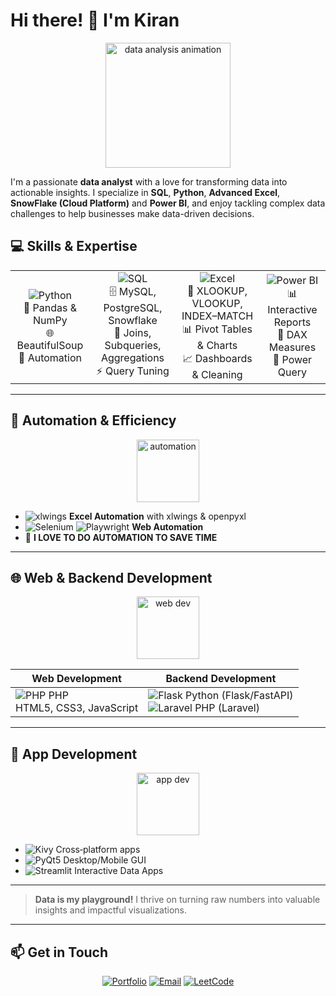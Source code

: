 # Hi there! 👋 I'm Kiran

<div align="center">
  <img src="https://media.giphy.com/media/26BRuo6sLetdllPAQ/giphy.gif" width="200" alt="data analysis animation" />
</div>

I'm a passionate **data analyst** with a love for transforming data into actionable insights. I specialize in **SQL**, **Python**, **Advanced Excel**, **SnowFlake (Cloud Platform)** and **Power BI**, and enjoy tackling complex data challenges to help businesses make data-driven decisions.

## 💻 Skills & Expertise

<table>
  <tr>
    <td align="center">
      <img src="https://img.shields.io/badge/Python-3776AB?style=for-the-badge&logo=python&logoColor=white" alt="Python"/>
      <br>🐍 Pandas & NumPy<br>🌐 BeautifulSoup<br>🤖 Automation
    </td>
    <td align="center">
      <img src="https://img.shields.io/badge/SQL-4479A1?style=for-the-badge&logo=mysql&logoColor=white" alt="SQL"/>
      <br>🗄️ MySQL, PostgreSQL, Snowflake<br>🔄 Joins, Subqueries, Aggregations<br>⚡ Query Tuning
    </td>
    <td align="center">
      <img src="https://img.shields.io/badge/Excel-217346?style=for-the-badge&logo=microsoft-excel&logoColor=white" alt="Excel"/>
      <br>🔢 XLOOKUP, VLOOKUP, INDEX–MATCH<br>📊 Pivot Tables & Charts<br>📈 Dashboards & Cleaning
    </td>
    <td align="center">
      <img src="https://img.shields.io/badge/PowerBI-F2C811?style=for-the-badge&logo=power-bi&logoColor=black" alt="Power BI"/>
      <br>📊 Interactive Reports<br>🧮 DAX Measures<br>🔄 Power Query
    </td>
  </tr>
</table>

---

## 🤖 Automation & Efficiency

<div align="center">
  <img src="https://media.giphy.com/media/3o7aCPoewc1DHJK5du/giphy.gif" width="100" alt="automation" />
</div>

- <img src="https://img.shields.io/badge/Excel_Auto-xlwings-orange?style=flat-square&logo=python" alt="xlwings"/> **Excel Automation** with xlwings & openpyxl  
- <img src="https://img.shields.io/badge/Web_Auto-Selenium-blue?style=flat-square&logo=selenium" alt="Selenium"/> <img src="https://img.shields.io/badge/Playwright-Headless-purple?style=flat-square&logo=playwright" alt="Playwright"/> **Web Automation**  
- 🚀 **I LOVE TO DO AUTOMATION TO SAVE TIME**

---

## 🌐 Web & Backend Development

<div align="center">
  <img src="https://media.giphy.com/media/l0MYt5jPR6QX5pnqM/giphy.gif" width="100" alt="web dev" />
</div>

| **Web Development**               | **Backend Development**                         |
|----------------------------------|-------------------------------------------------|
| ![PHP](https://img.shields.io/badge/PHP-777BB4?style=flat-square&logo=php&logoColor=white) PHP<br>HTML5, CSS3, JavaScript | ![Flask](https://img.shields.io/badge/Flask-000000?style=flat-square&logo=flask)&nbsp;Python (Flask/FastAPI)<br>![Laravel](https://img.shields.io/badge/Laravel-FF2D20?style=flat-square&logo=laravel)&nbsp;PHP (Laravel) |

---

## 📱 App Development

<div align="center">
  <img src="https://media.giphy.com/media/xT9IgzoKnwFNmISR8I/giphy.gif" width="100" alt="app dev" />
</div>

- ![Kivy](https://img.shields.io/badge/Kivy-43BC7D?style=flat-square)&nbsp;Cross‑platform apps  
- ![PyQt5](https://img.shields.io/badge/PyQt5-EA5C89?style=flat-square)&nbsp;Desktop/Mobile GUI  
- ![Streamlit](https://img.shields.io/badge/Streamlit-FF4B4B?style=flat-square)&nbsp;Interactive Data Apps  

---

> **Data is my playground!** I thrive on turning raw numbers into valuable insights and impactful visualizations.

---

## 📫 Get in Touch

<div align="center">
  <a href="https://www.kirananalyst.com/"><img src="https://img.shields.io/badge/Portfolio-Visit%20Now-brightgreen?style=for-the-badge&logo=readthedocs" alt="Portfolio"/></a>
  <a href="mailto:kiran@datainsights.com"><img src="https://img.shields.io/badge/Email-kiran@datainsights.com-blue?style=for-the-badge&logo=gmail&logoColor=white" alt="Email"/></a>
  <a href="https://leetcode.com/u/obitorin07/"><img src="https://img.shields.io/badge/LeetCode-100%2B%20Solved-orange?style=for-the-badge&logo=leetcode&logoColor=white" alt="LeetCode"/></a>
</div>
